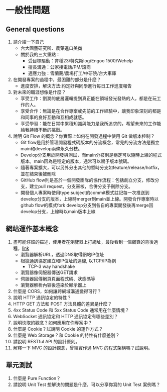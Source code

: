 # 一般性問題

## General questions

1. 請介紹一下自己
    - 台大園藝研究所、農藥進口美商
    - 關於我的三大重點：
        - 受目標驅動：育種23/特克斯log/Engoo 1500/Wehelp
        - 擅長溝通：公家接電話/PM/諮商
        - 適應力強：雪蘭莪/農場打工/中研院/台大車庫
2. 在開發專案的過程中，最困難的部分是什麼？
    - 進度安排，解決方法:約定好與同學進行每日工作進度報告
3. 對未來的職涯想像是什麼？
    - 享受工作：劉潤的底層邏輯提到真正能在領域發光發熱的人，都是在玩工作的人。
    - 享受合作：無論是在合作專案或先前的工作經驗中，讓我印象深刻的都是和同事的良好互動和互相成就感。
    - 享受學習：能在日常中累積知識與能力是我所追求的，希望未來的工作能給我持續不斷的挑戰。
4. 說明 Git Flow 的概念？你實際上如何在開發過程中使用 Git 做版本控制？
    - Git flow是用於管理開發程式碼版本的分流概念，常見的分流方法是獨立main和develop兩條永久分枝。
    - Develop分支用於開發與測試，而main分枝則是穩定可以隨時上線的程式版本。main因為是穩定的版本，通常可以賦予版本號碼。
    - 隨著專案擴大，可以另外分出其他的暫時分支如feature/release/hotfix，並在結束後被刪除
    - GitHub flow則是基於一個開發團隊的協作流程：包括創立分支，修改分支，建立pull request，分支審核，合併分支予刪除分支。
    - 開發個人專案時使用type:subject的commit模式註記每一次推送到develop分支的版本，上線時merger到main並上線。開發合作專案時以github flow的模式fork develop分支到各自的專案開發後再merge回develop分支，上線時以main版本上線

## 網站運作基本概念

1. 盡可能仔細的描述，使用者在瀏覽器上打網址，最後看到一個網頁的背後過程。[link](https://www.freecodecamp.org/news/what-happens-when-you-hit-url-in-your-browser/)
    - 瀏覽器解析URL，透過DNS取得網站IP位址
    - 根據通訊協定建立和IP位址的連線, 以TCP/IP為例
        - TCP-3 way handshake
    - 瀏覽器像伺服器傳送GET請求
    - 伺服器回傳網頁頁面程式碼、狀態碼等
    - 瀏覽器解析內容後渲染於顯示器上
2. 什麼是 CORS，如何讓跨網域溝通變得可行？
3. 說明 HTTP 通訊協定的特性？
4. HTTP GET 方法和 POST 方法具體的差異是什麼？
5. 4xx Status Code 和 5xx Status Code 通常用在什麼情境？
6. WebSocket 通訊協定和 HTTP 通訊協定有哪些差別？
7. 說明快取的觀念？如何應用在你專案中？
8. 什麼是 Cookie？試說明 Cookie 的運作方式？
9. 什麼是 Web Storage？和 Cookie 的特性有什麼差別？
10. 請說明 RESTful API 的設計原則。
11. 解釋一下 MVC 的設計觀念，曾經實作過 MVC 的程式架構嗎？試說明。

## 單元測試

1. 什麼是 Pure Function？
2. 請說明 Unit Test 想解決的問題是什麼，可以分享你寫的 Unit Test 案例嗎？

